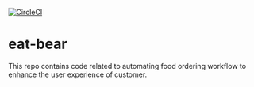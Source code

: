 [![CircleCI](https://circleci.com/<VCS>/<ORG_NAME>/<PROJECT_NAME>.svg?style=svg&circle-token=<YOUR_STATUS_API_TOKEN>)](<LINK>)

# eat-bear
This repo contains code related to automating food ordering workflow to enhance the user experience of customer.

